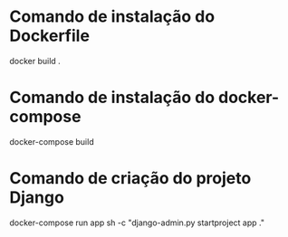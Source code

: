 # Comando de instalação do Dockerfile

docker build .

# Comando de instalação do docker-compose

docker-compose build

# Comando de criação do projeto Django

docker-compose run app sh -c "django-admin.py startproject app ."
